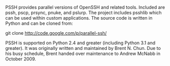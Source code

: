 PSSH provides parallel versions of OpenSSH and related tools.  Included are pssh, pscp, prsync, pnuke, and pslurp.  The project includes psshlib which can be used within custom applications.  The source code is written in Python and can be cloned from:

git clone http://code.google.com/p/parallel-ssh/

PSSH is supported on Python 2.4 and greater (including Python 3.1 and
greater). It was originally written and maintained by Brent N. Chun.  Due to his busy schedule, Brent handed over maintenance to Andrew McNabb in October 2009.